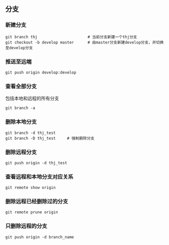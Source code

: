 ## 分支

### 新建分支

```
git branch thj                      # 当前分支新建一个thj分支
git checkout -b develop master      # 由master分支新建develop分支，并切换至develop分支
```

### 推送至远端

```
git push origin develop:develop 
```

### 查看全部分支
包括本地和远程的所有分支

```
git branch -a
```

### 删除本地分支

```
git branch -d thj_test
git branch -D thj_test     # 强制删除分支
```

### 删除远程分支

```
git push origin -d thj_test
```

### 查看远程和本地分支对应关系

```
git remote show origin
```

### 删除远程已经删除过的分支

```
git remote prune origin
```

### 只删除远程的分支

```
git push origin -d branch_name
```
